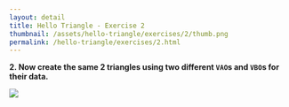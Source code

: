 ```yaml
---
layout: detail
title: Hello Triangle - Exercise 2
thumbnail: /assets/hello-triangle/exercises/2/thumb.png
permalink: /hello-triangle/exercises/2.html
---
```


**2. Now create the same 2 triangles using two different `VAO`s and `VBO`s for their data.**

<img src="/{{ site.baseurl }}/assets/hello-triangle/exercises/2/1.png">